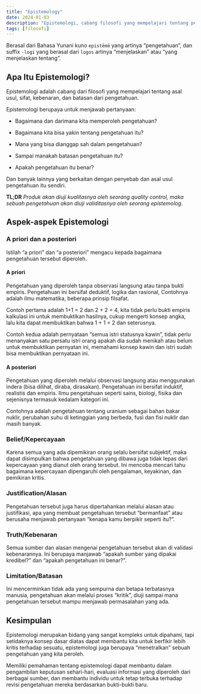 ```yaml
---
title: "Epistemology"
date: 2024-01-03
description: "Epistemologi, cabang filosofi yang mempelajari tentang pengetahuan."
tags: [filosofi]
---
```


Berasal dari Bahasa Yunani kuno `epistēmē` yang artinya “pengetahuan”, dan suffix `-logi` yang berasal dari `logos` artinya “menjelaskan” atau “yang menjelaskan tentang”.

## Apa Itu Epistemologi?

Epistemologi adalah cabang dari filosofi yang mempelajari tentang asal usul, sifat, kebenaran, dan batasan dari pengetahuan.

Epistemologi berupaya untuk menjawab pertanyaan:

- Bagaimana dan darimana kita memperoleh pengetahuan?

- Bagaimana kita bisa yakin tentang pengetahuan itu?

- Mana yang bisa dianggap sah dalam pengetahuan?

- Sampai manakah batasan pengetahuan itu?

- Apakah pengetahuan itu benar?

Dan banyak lainnya yang berkaitan dengan penyebab dan asal usul pengetahuan itu sendiri.

**TL;DR** *Produk akan diuji kualitasnya oleh seorang quality control, maka sebuah pengetahuan akan diuji validitasnya oleh seorang epistemolog*.

## Aspek-aspek Epistemologi

### A priori dan a posteriori

Istilah “a priori” dan “a posteriori” mengacu kepada bagaimana pengetahuan tersebut diperoleh.

#### **A priori**

Pengetahuan yang diperoleh tanpa observasi langsung atau tanpa bukti empiris. Pengetahuan ini bersifat deduktif, logika dan rasional, Contohnya adalah ilmu matematika, beberapa prinsip filsafat.

Contoh pertama adalah 1+1 = 2 dan 2 + 2 = 4, kita tidak perlu bukti empiris kalkulasi ini untuk membuktikan hasilnya, cukup mengerti konsep angka, lalu kita dapat membuktikan bahwa 1 + 1 = 2 dan seterusnya.

Contoh kedua adalah pernyataan “semua istri statusnya kawin”, tidak perlu menanyakan satu persatu istri orang apakah dia sudah menikah atau belum untuk membuktikan pernyatan ini, memahami konsep kawin dan istri sudah bisa membuktikan pernyataan ini.

#### **A posteriori**

Pengetahuan yang diperoleh melalui observasi langsung atau menggunakan indera (bisa dilihat, diraba, dirasakan). Pengetahuan ini bersifat induktif, realistis dan empiris. Ilmu pengetahuan seperti sains, biologi, fisika dan sejenisnya termasuk kedalam kategori ini.

Contohnya adalah pengetahuan tentang uranium sebagai bahan bakar nuklir, perubahan suhu di ketinggian yang berbeda, fusi dan fisi nuklir dan masih banyak.

### Belief/Kepercayaan

Karena semua yang ada dipemikiran orang selalu bersifat subjektif, maka dapat disimpulkan bahwa pengetahuan yang dibawa juga tidak lepas dari kepercayaan yang dianut oleh orang tersebut. Ini mencoba mencari tahu bagaimana kepercayaan dipengaruhi oleh pengalaman, keyakinan, dan pemikiran kritis.

### Justification/Alasan

Pengetahuan tersebut juga harus dipertahankan melalui alasan atau justifikasi, apa yang membuat pengetahuan tersebut “bermanfaat” atau berusaha menjawab pertanyaan “kenapa kamu berpikir seperti itu?”.

### Truth/Kebenaran

Semua sumber dan alasan mengenai pengetahuan tersebut akan di validasi kebenarannya. Ini berupaya manjawab “apakah sumber yang dipakai kredibel?” dan “apakah pengetahuan ini benar?”.

### Limitation/Batasan

Ini mencerminkan tidak ada yang sempurna dan betapa terbatasnya manusia, pengetahuan akan melalui proses “kritik”, diuji sampai mana pengetahuan tersebut mampu menjawab permasalahan yang ada.

## Kesimpulan

Epistemologi merupakan bidang yang sangat kompleks untuk dipahami, tapi setidaknya konsep dasar diatas dapat membantu kita untuk berfikir lebih kritis terhadap sesuatu, epistemologi juga berupaya “menetralkan” sebuah pengetahuan yang kita peroleh.

Memiliki pemahaman tentang epistemologi dapat membantu dalam pengambilan keputusan sehari-hari, evaluasi informasi yang diperoleh dari berbagai sumber, dan membantu individu untuk tetap terbuka terhadap revisi pengetahuan mereka berdasarkan bukti-bukti baru.
